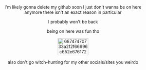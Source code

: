 <p align="center">
I'm likely gonna delete my github soon I just don't wanna be on here anymore there isn't an exact reason in particular

<p align="center">
I probably won't be back

<p align="center">
being on here was fun tho

<p align="center">
<img width="100" height="56" alt="68747470733a2f2f66696c652e67617264656e2f5a7663392d5f426b476c3438674153742f74756d626c725f33623663373030313964663365376530326530666462646162323236383132325f64386662373230635f3130302e706e67" src="https://github.com/user-attachments/assets/161928b1-138d-4d4d-a269-b9717504def7" />

<p align="center">
also don't go witch-hunting for my other socials/sites you weirdo
